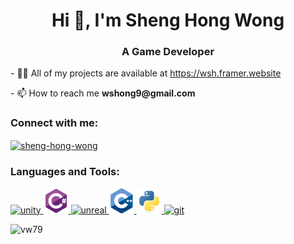 <h1 align="center">Hi 👋, I'm Sheng Hong Wong</h1>
<h3 align="center">A Game Developer</h3>

<p>- 👨‍💻 All of my projects are available at <a href="https://wsh.framer.website">https://wsh.framer.website</a></p>

<p>- 📫 How to reach me <strong>wshong9@gmail.com</strong></p>

<h3 align="left">Connect with me:</h3>
<p align="left">
  <a href="https://linkedin.com/in/sheng-hong-wong" target="blank">
    <img align="center" src="https://raw.githubusercontent.com/rahuldkjain/github-profile-readme-generator/master/src/images/icons/Social/linked-in-alt.svg" alt="sheng-hong-wong" height="30" width="40" />
  </a>
</p>

<h3 align="left">Languages and Tools:</h3>
<p align="left"> 
  <a href="https://unity.com/" target="_blank" rel="noreferrer"> 
    <img src="https://cdn-icons-png.freepik.com/512/5969/5969346.png" alt="unity" width="40" height="40"/> 
  </a> 
  <a href="https://www.w3schools.com/cs/" target="_blank" rel="noreferrer"> 
    <img src="https://raw.githubusercontent.com/devicons/devicon/master/icons/csharp/csharp-original.svg" alt="csharp" width="40" height="40"/> 
  </a> 
  <a href="https://unrealengine.com/" target="_blank" rel="noreferrer"> 
    <img src="https://i.pinimg.com/originals/4e/51/e6/4e51e673a4cab52660512041d00e9186.png" alt="unreal" width="50" height="40"/> 
  </a> 
  <a href="https://www.w3schools.com/cpp/" target="_blank" rel="noreferrer">
    <img src="https://raw.githubusercontent.com/devicons/devicon/master/icons/cplusplus/cplusplus-original.svg" alt="cplusplus" width="40" height="40"/> 
  </a>   
  <a href="https://www.python.org" target="_blank" rel="noreferrer"> 
    <img src="https://raw.githubusercontent.com/devicons/devicon/master/icons/python/python-original.svg" alt="python" width="40" height="40"/> 
  </a> 
  <a href="https://git-scm.com/" target="_blank" rel="noreferrer"> 
    <img src="https://www.vectorlogo.zone/logos/git-scm/git-scm-icon.svg" alt="git" width="40" height="40"/> 
  </a>   
</p>

<p>
  <img align="left" src="https://github-readme-stats.vercel.app/api/top-langs?username=vw79&show_icons=true&locale=en&layout=compact" alt="vw79" />
</p>
